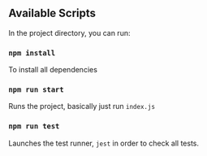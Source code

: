 ## Available Scripts

In the project directory, you can run:

### `npm install`

To install all dependencies

### `npm run start`

Runs the project, basically just run `index.js`

### `npm run test`

Launches the test runner, `jest` in order to check all tests.
